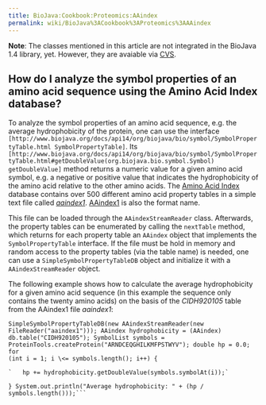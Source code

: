 ```yaml
---
title: BioJava:Cookbook:Proteomics:AAindex
permalink: wiki/BioJava%3ACookbook%3AProteomics%3AAAindex
---
```


**Note**: The classes mentioned in this article are not integrated in
the BioJava 1.4 library, yet. However, they are avaiable via
[CVS](http://cvs.biojava.org/cgi-bin/viewcvs/viewcvs.cgi/biojava-live/src/org/biojava/bio/proteomics/aaindex/?cvsroot=biojava).

How do I analyze the symbol properties of an amino acid sequence using the Amino Acid Index database?
-----------------------------------------------------------------------------------------------------

To analyze the symbol properties of an amino acid sequence, e.g. the
average hydrophobicity of the protein, one can use the interface
`[http://www.biojava.org/docs/api14/org/biojava/bio/symbol/SymbolPropertyTable.html SymbolPropertyTable]`.
Its
`[http://www.biojava.org/docs/api14/org/biojava/bio/symbol/SymbolPropertyTable.html#getDoubleValue(org.biojava.bio.symbol.Symbol) getDoubleValue]`
method returns a numeric value for a given amino acid symbol, e.g. a
negative or positive value that indicates the hydrophobicity of the
amino acid relative to the other amino acids. The [Amino Acid
Index](http://www.genome.ad.jp/dbget/aaindex.html) database contains
over 500 different amino acid property tables in a simple text file
called
*[aaindex1](ftp://ftp.genome.ad.jp/pub/db/genomenet/aaindex/aaindex1)*.
[AAindex1](http://www.genome.jp/dbget-bin/show_man?aaindex) is also the
format name.

This file can be loaded through the `AAindexStreamReader` class.
Afterwards, the property tables can be enumerated by calling the
`nextTable` method, which returns for each property table an `AAindex`
object that implements the `SymbolPropertyTable` interface. If the file
must be hold in memory and random access to the property tables (via the
table name) is needed, one can use a `SimpleSymbolPropertyTableDB`
object and initialize it with a `AAindexStreamReader` object.

The following example shows how to calculate the average hydrophobicity
for a given amino acid sequence (in this example the sequence only
contains the twenty amino acids) on the basis of the *CIDH920105* table
from the AAindex1 file *aaindex1*:

```javaSimpleSymbolPropertyTableDB db = new
SimpleSymbolPropertyTableDB(new AAindexStreamReader(new
FileReader("aaindex1"))); AAindex hydrophobicity = (AAindex)
db.table("CIDH920105"); SymbolList symbols =
ProteinTools.createProtein("ARNDCEQGHILKMFPSTWYV"); double hp = 0.0; for
(int i = 1; i \<= symbols.length(); i++) {

`   hp += hydrophobicity.getDoubleValue(symbols.symbolAt(i));`

} System.out.println("Average hydrophobicity: " + (hp /
symbols.length()));```
